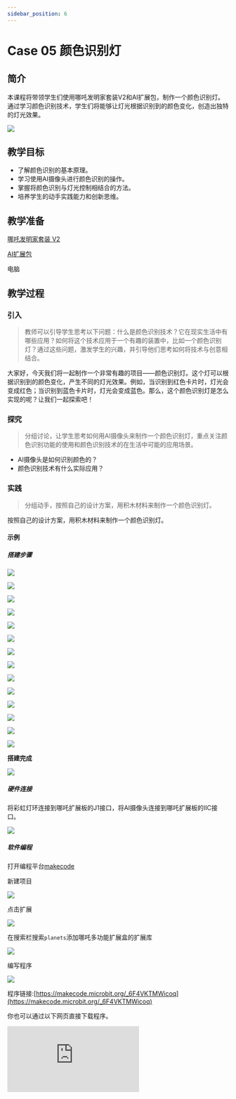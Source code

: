 ```yaml
---
sidebar_position: 6
---
```


# Case 05 颜色识别灯


## 简介

本课程将带领学生们使用哪吒发明家套装V2和AI扩展包，制作一个颜色识别灯。通过学习颜色识别技术，学生们将能够让灯光根据识别到的颜色变化，创造出独特的灯光效果。

![](./images/ai-accessories-pack-case-05-01.png)

## 教学目标

- 了解颜色识别的基本原理。
- 学习使用AI摄像头进行颜色识别的操作。
- 掌握将颜色识别与灯光控制相结合的方法。
- 培养学生的动手实践能力和创新思维。

## 教学准备

[哪吒发明家套装 V2](https://www.elecfreaks.com/nezha-inventor-s-kit-v2-for-micro-bit.html)

[AI扩展包](https://www.elecfreaks.com/nezha-inventor-s-kit-v2-for-micro-bit.html)

电脑

## 教学过程

### 引入

>教师可以引导学生思考以下问题：什么是颜色识别技术？它在现实生活中有哪些应用？如何将这个技术应用于一个有趣的装置中，比如一个颜色识别灯？通过这些问题，激发学生的兴趣，并引导他们思考如何将技术与创意相结合。

大家好，今天我们将一起制作一个非常有趣的项目——颜色识别灯。这个灯可以根据识别到的颜色变化，产生不同的灯光效果。例如，当识别到红色卡片时，灯光会变成红色；当识别到蓝色卡片时，灯光会变成蓝色。那么，这个颜色识别灯是怎么实现的呢？让我们一起探索吧！

### 探究

>分组讨论，让学生思考如何用AI摄像头来制作一个颜色识别灯，重点关注颜色识别功能的使用和颜色识别技术的在生活中可能的应用场景。

- AI摄像头是如何识别颜色的？
- 颜色识别技术有什么实际应用？

### 实践

>分组动手，按照自己的设计方案，用积木材料来制作一个颜色识别灯。

按照自己的设计方案，用积木材料来制作一个颜色识别灯。

#### 示例

##### 搭建步骤

![](./images/ai-accessories-pack-step-05-01.png)

![](./images/ai-accessories-pack-step-05-02.png)

![](./images/ai-accessories-pack-step-05-03.png)

![](./images/ai-accessories-pack-step-05-04.png)

![](./images/ai-accessories-pack-step-05-05.png)

![](./images/ai-accessories-pack-step-05-06.png)

![](./images/ai-accessories-pack-step-05-07.png)

![](./images/ai-accessories-pack-step-05-08.png)

![](./images/ai-accessories-pack-step-05-09.png)

![](./images/ai-accessories-pack-step-05-10.png)

![](./images/ai-accessories-pack-step-05-11.png)

![](./images/ai-accessories-pack-step-05-12.png)

![](./images/ai-accessories-pack-step-05-13.png)

![](./images/ai-accessories-pack-step-05-14.png)

**搭建完成**

![](./images/ai-accessories-pack-case-05-01.png)

##### 硬件连接

将彩虹灯环连接到哪吒扩展板的J1接口，将AI摄像头连接到哪吒扩展板的IIC接口。

 ![](./images/ai-accessories-pack-case-05-02.png)

##### 软件编程

打开编程平台[makecode](https://makecode.microbit.org/#)

新建项目

![](./images/ai-accessories-pack-case-01-03.png)

点击扩展

![](./images/ai-accessories-pack-case-01-04.png)

在搜索栏搜索`planets`添加哪吒多功能扩展盒的扩展库

![](./images/ai-accessories-pack-case-01-07.png)

编写程序

![](./images/ai-accessories-pack-case-05-08.png)


程序链接:[https://makecode.microbit.org/_6F4VKTMWicoq](https://makecode.microbit.org/_6F4VKTMWicoq)

你也可以通过以下网页直接下载程序。

<div
    style={{
        position: 'relative',
        paddingBottom: '60%',
        overflow: 'hidden',
    }}
>
    <iframe
        src="https://makecode.microbit.org/_6F4VKTMWicoq"
        frameborder="0"
        sandbox="allow-popups allow-forms allow-scripts allow-same-origin"
        style={{
            position: 'absolute',
            width: '100%',
            height: '100%',
        }}
    />
</div>


### 团队合作与展示

学生分成小组，共同完成案例的制作和程序编写。

鼓励学生之间相互合作、交流和分享经验。

每个小组有机会向其他小组展示他们制作的案例。

#### 示例案例效果

在摄像头下方放下一个颜色卡片，彩虹灯环的灯光会根据识别到的颜色自动变化色彩。

![](./images/ai-accessories-pack-case-05.gif)

### 反思

>分组分享，让每组的学生分享自己的制作过程和心得，总结自己遇到的问题和解决办法，评价自己的优点和不足。-->

### 扩展知识

*** 颜色识别技术的基本原理 ***

颜色识别技术的基本原理是基于图像处理和计算机视觉的技术。它通过摄像头采集图像，然后利用算法对图像中的颜色进行识别和分析，从而实现对颜色属性的识别。

具体来说，颜色识别技术首先对图像进行预处理，包括图像的增强、去噪和归一化等操作，以提高图像的质量和识别准确率。然后，通过对每个像素的颜色值进行分析，可以得到每个像素的RGB（红绿蓝）值。RGB值是描述颜色的一种常见方式，它分别表示红色、绿色和蓝色的亮度。通过对RGB值进行计算和比较，可以确定像素的颜色属性。

常用的颜色识别方法有基于阈值的颜色识别、基于颜色的颜色识别和基于图像分割的颜色识别等。其中，基于阈值的颜色识别是最简单的一种方法，它通过设定不同的阈值，将图像中的颜色分为不同的类别。基于颜色的颜色识别是一种基于颜色的分布特征的识别方法，它通过对图像中每个像素的颜色进行统计和分布分析，实现颜色的识别。而基于图像分割的颜色识别则是在整个图像中根据颜色进行分割，从而得到不同区域的颜色属性。

*** 颜色识别技术在生活中的实际应用 ***

颜色识别技术在现实生活中有广泛的应用，以下是几个常见的例子：

工业生产：在工业生产中，颜色识别技术可以用于产品质量检测，例如在制药、食品、化工等行业，通过颜色识别技术对产品进行自动化检测，保证产品的质量和稳定性。

交通行业：在交通行业中，颜色识别技术可以用于交通信号灯的识别和交通拥堵的检测。例如，通过颜色识别技术对摄像头拍摄的交通图像进行分析，可以实现交通信号灯的自动识别和交通拥堵的检测，提高交通效率。

零售行业：在零售行业中，颜色识别技术可以用于商品识别和销售分析。例如，通过颜色识别技术对摄像头拍摄的商品图像进行分析，可以实现商品的自动识别和销售统计，提高销售效率和管理水平。

医疗行业：在医疗行业中，颜色识别技术可以用于病理图像分析和疾病诊断。例如，通过颜色识别技术对病理图像进行分析，可以实现疾病的自动化诊断和病情监测，提高医疗水平和效率。

智能家居：在智能家居中，颜色识别技术可以用于智能灯光控制和环境监测。例如，通过颜色识别技术对环境光的颜色进行识别和分析，可以实现智能灯光的自动调节和环境温湿度的监测，提高居住舒适度和节能效果。

这些例子表明，颜色识别技术在各个领域都有广泛的应用，为人们的生活和工作带来了便利和效益。
